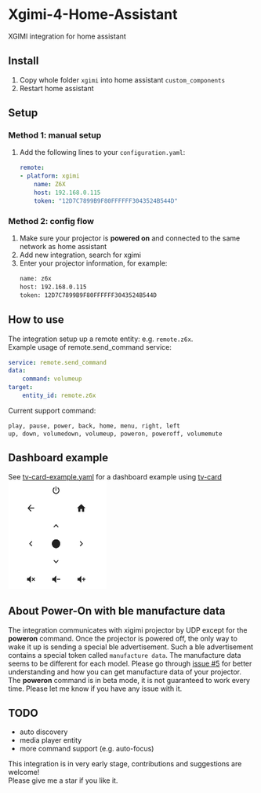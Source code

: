 # Xgimi-4-Home-Assistant
XGIMI integration for home assistant

## Install
1. Copy whole folder `xgimi` into home assistant `custom_components`  
2. Restart home assistant  

## Setup
### Method 1: manual setup
1. Add the following lines to your `configuration.yaml`:
    ```yaml
    remote:
    - platform: xgimi
        name: Z6X
        host: 192.168.0.115
        token: "12D7C7899B9F80FFFFFF3043524B544D"
    ```

### Method 2: config flow
1. Make sure your projector is **powered on** and connected to the same network as home assistant
2. Add new integration, search for xgimi
3. Enter your projector information, for example:
    ```bash
    name: z6x
    host: 192.168.0.115
    token: 12D7C7899B9F80FFFFFF3043524B544D
    ```


## How to use
The integration setup up a remote entity: e.g. `remote.z6x`.  
Example usage of remote.send_command service:  
```yaml
service: remote.send_command
data:
    command: volumeup
target:
    entity_id: remote.z6x
```
Current support command:  
```
play, pause, power, back, home, menu, right, left
up, down, volumedown, volumeup, poweron, poweroff, volumemute
```
## Dashboard example
See [tv-card-example.yaml](assets/tv-card-example.yaml) for a dashboard example using [tv-card](https://github.com/marrobHD/tv-card)  
<img src="assets/tv_card.png"  width="200" height="220">

## About Power-On with ble manufacture data
The integration communicates with xigimi projector by UDP except for the **poweron** command. Once the projector is powered off, the only way to wake it up is sending a special ble advertisement. Such a ble advertisement contains a special token called `manufacture data`. The manufacture data seems to be different for each model. Please go through [issue #5](https://github.com/manymuch/Xgimi-4-Home-Assistant/issues/5) for better understanding and how you can get manufacture data of your projector.  
The **poweron** command is in beta mode, it is not guaranteed to work every time. Please let me know if you have any issue with it.

## TODO
- auto discovery  
- media player entity
- more command support (e.g. auto-focus)  


This integration is in very early stage, contributions and suggestions are welcome!  
Please give me a star if you like it.
